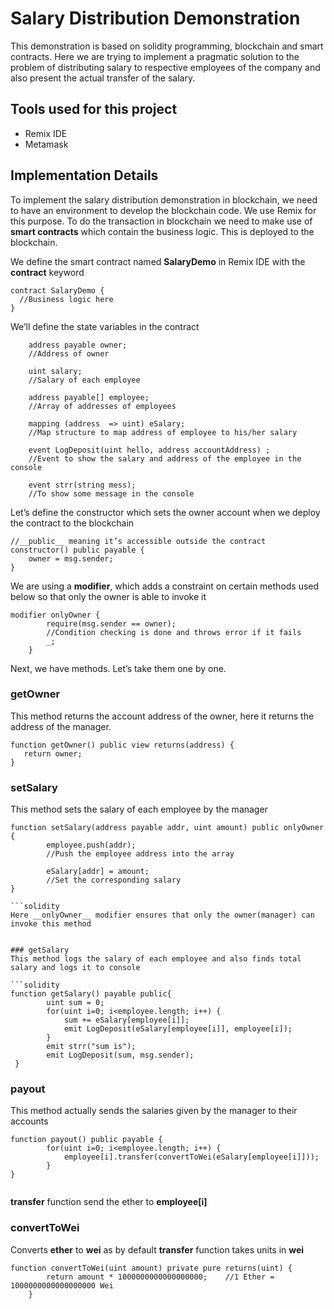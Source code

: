# Salary Distribution Demonstration

This demonstration is based on solidity programming, blockchain and smart contracts. Here we are trying to implement a pragmatic solution to the problem of distributing salary to respective employees of the company and also present the actual transfer of the salary. 

## Tools used for this project
* Remix IDE
* Metamask

## Implementation Details
To implement the salary distribution demonstration in blockchain, we need to have an environment to develop the blockchain code. We use Remix for this purpose. To do the transaction in blockchain we need to make use of __smart contracts__ which contain the business logic. This is deployed to the blockchain.

We define the smart contract named __SalaryDemo__ in Remix IDE with the __contract__ keyword
``` solidity
contract SalaryDemo {
  //Business logic here
} 
```

We’ll define the state variables in the contract

``` solidity
    address payable owner; 
    //Address of owner
    
    uint salary;
    //Salary of each employee
    
    address payable[] employee;
    //Array of addresses of employees
    
    mapping (address  => uint) eSalary;
    //Map structure to map address of employee to his/her salary
  
    event LogDeposit(uint hello, address accountAddress) ;
    //Event to show the salary and address of the employee in the console
    
    event strr(string mess);
    //To show some message in the console
```

Let’s define the constructor which sets the owner account when we deploy the contract to the blockchain
```solidity
//__public__ meaning it’s accessible outside the contract
constructor() public payable {
    owner = msg.sender;
}
```

We are using a __modifier__, which adds a constraint on certain methods used below so that only the owner is able to invoke it

```solidity
modifier onlyOwner {
        require(msg.sender == owner);
        //Condition checking is done and throws error if it fails
        _;
    }
```

Next, we have methods. Let’s take them one by one.

### getOwner
This method returns the account address of the owner, here it returns the address of the manager.

```solidity
function getOwner() public view returns(address) {
   return owner;
}

```

### setSalary
This method sets the salary of each employee by the manager

```solidity
function setSalary(address payable addr, uint amount) public onlyOwner {
        employee.push(addr);
        //Push the employee address into the array

        eSalary[addr] = amount;
        //Set the corresponding salary
}

```solidity
Here __onlyOwner__ modifier ensures that only the owner(manager) can invoke this method


### getSalary
This method logs the salary of each employee and also finds total salary and logs it to console

```solidity
function getSalary() payable public{
        uint sum = 0;
        for(uint i=0; i<employee.length; i++) {
            sum += eSalary[employee[i]];
            emit LogDeposit(eSalary[employee[i]], employee[i]);   
        }
        emit strr("sum is");
        emit LogDeposit(sum, msg.sender);
 }

```

### payout
This method actually sends the salaries given by the manager to their accounts

```solidity
function payout() public payable {  
        for(uint i=0; i<employee.length; i++) {
            employee[i].transfer(convertToWei(eSalary[employee[i]]));
        }
}
 
```

__transfer__  function send the ether to __employee[i]__

### convertToWei
Converts __ether__ to __wei__ as by default __transfer__ function takes units in __wei__

```solidity
function convertToWei(uint amount) private pure returns(uint) {
        return amount * 1000000000000000000;    //1 Ether = 1000000000000000000 Wei 
    }

``` 




